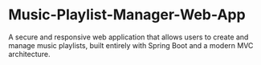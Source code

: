 # Music-Playlist-Manager-Web-App
A secure and responsive web application that allows users to create and manage music playlists, built entirely with Spring Boot and a modern MVC architecture.
